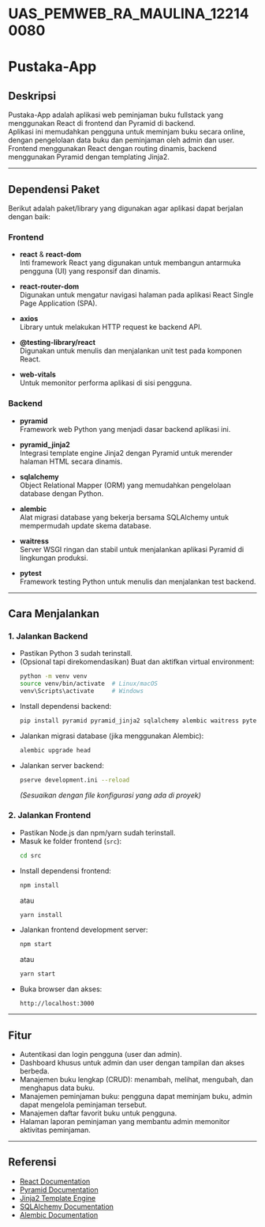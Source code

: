# UAS_PEMWEB_RA_MAULINA_122140080

# Pustaka-App

## Deskripsi
Pustaka-App adalah aplikasi web peminjaman buku fullstack yang menggunakan React di frontend dan Pyramid di backend.  
Aplikasi ini memudahkan pengguna untuk meminjam buku secara online, dengan pengelolaan data buku dan peminjaman oleh admin dan user.  
Frontend menggunakan React dengan routing dinamis, backend menggunakan Pyramid dengan templating Jinja2.

---

## Dependensi Paket
Berikut adalah paket/library yang digunakan agar aplikasi dapat berjalan dengan baik:

### Frontend
- **react** & **react-dom**  
  Inti framework React yang digunakan untuk membangun antarmuka pengguna (UI) yang responsif dan dinamis.

- **react-router-dom**  
  Digunakan untuk mengatur navigasi halaman pada aplikasi React Single Page Application (SPA).

- **axios**  
  Library untuk melakukan HTTP request ke backend API.

- **@testing-library/react**  
  Digunakan untuk menulis dan menjalankan unit test pada komponen React.

- **web-vitals**  
  Untuk memonitor performa aplikasi di sisi pengguna.

### Backend
- **pyramid**  
  Framework web Python yang menjadi dasar backend aplikasi ini.

- **pyramid_jinja2**  
  Integrasi template engine Jinja2 dengan Pyramid untuk merender halaman HTML secara dinamis.

- **sqlalchemy**  
  Object Relational Mapper (ORM) yang memudahkan pengelolaan database dengan Python.

- **alembic**  
  Alat migrasi database yang bekerja bersama SQLAlchemy untuk mempermudah update skema database.

- **waitress**  
  Server WSGI ringan dan stabil untuk menjalankan aplikasi Pyramid di lingkungan produksi.

- **pytest**  
  Framework testing Python untuk menulis dan menjalankan test backend.

---

## Cara Menjalankan

### 1. Jalankan Backend
- Pastikan Python 3 sudah terinstall.
- (Opsional tapi direkomendasikan) Buat dan aktifkan virtual environment:
  ```bash
  python -m venv venv
  source venv/bin/activate  # Linux/macOS
  venv\Scripts\activate     # Windows
  ```
- Install dependensi backend:
  ```bash
  pip install pyramid pyramid_jinja2 sqlalchemy alembic waitress pytest
  ```
- Jalankan migrasi database (jika menggunakan Alembic):
  ```bash
  alembic upgrade head
  ```
- Jalankan server backend:
  ```bash
  pserve development.ini --reload
  ```
  *(Sesuaikan dengan file konfigurasi yang ada di proyek)*

### 2. Jalankan Frontend
- Pastikan Node.js dan npm/yarn sudah terinstall.
- Masuk ke folder frontend (`src`):
  ```bash
  cd src
  ```
- Install dependensi frontend:
  ```bash
  npm install
  ```
  atau
  ```bash
  yarn install
  ```
- Jalankan frontend development server:
  ```bash
  npm start
  ```
  atau
  ```bash
  yarn start
  ```
- Buka browser dan akses:
  ```
  http://localhost:3000
  ```

---

## Fitur
- Autentikasi dan login pengguna (user dan admin).  
- Dashboard khusus untuk admin dan user dengan tampilan dan akses berbeda.  
- Manajemen buku lengkap (CRUD): menambah, melihat, mengubah, dan menghapus data buku.  
- Manajemen peminjaman buku: pengguna dapat meminjam buku, admin dapat mengelola peminjaman tersebut.  
- Manajemen daftar favorit buku untuk pengguna.  
- Halaman laporan peminjaman yang membantu admin memonitor aktivitas peminjaman.

---

## Referensi
- [React Documentation](https://reactjs.org/docs/getting-started.html)  
- [Pyramid Documentation](https://docs.pylonsproject.org/projects/pyramid/en/latest/)  
- [Jinja2 Template Engine](https://jinja.palletsprojects.com/)  
- [SQLAlchemy Documentation](https://docs.sqlalchemy.org/)  
- [Alembic Documentation](https://alembic.sqlalchemy.org/en/latest/)
